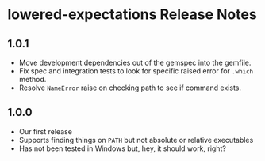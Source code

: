 # lowered-expectations Release Notes

## 1.0.1

* Move development dependencies out of the gemspec into the gemfile.
* Fix spec and integration tests to look for specific raised error for `.which` method.
* Resolve `NameError` raise on checking path to see if command exists.

## 1.0.0

* Our first release
* Supports finding things on `PATH` but not absolute or relative executables
* Has not been tested in Windows but, hey, it should work, right?
